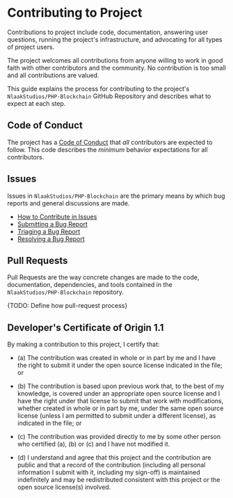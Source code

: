 # Contributing to Project

Contributions to project include code, documentation, answering user questions,
running the project's infrastructure, and advocating for all types of project
users.

The project welcomes all contributions from anyone willing to work in
good faith with other contributors and the community. No contribution is too
small and all contributions are valued.

This guide explains the process for contributing to the project's 
`NlaakStudios/PHP-Blockchain` GitHub Repository and describes what to expect at each step.

## Code of Conduct

The project has a
[Code of Conduct](./CODE_OF_CONDUCT.md)
that *all* contributors are expected to follow. This code describes the
*minimum* behavior expectations for all contributors.

## Issues

Issues in `NlaakStudios/PHP-Blockchain` are the primary means by which bug reports and
general discussions are made.

* [How to Contribute in Issues](./ISSUES.md#how-to-contribute-in-issues)
* [Submitting a Bug Report](./ISSUES.md#submitting-a-bug-report)
* [Triaging a Bug Report](./ISSUES.md#triaging-a-bug-report)
* [Resolving a Bug Report](./ISSUES.md#resolving-a-bug-report)

## Pull Requests

Pull Requests are the way concrete changes are made to the code, documentation,
dependencies, and tools contained in the `NlaakStudios/PHP-Blockchain` repository.

{TODO: Define how pull-request process}

<a id="developers-certificate-of-origin"></a>
## Developer's Certificate of Origin 1.1

By making a contribution to this project, I certify that:

* (a) The contribution was created in whole or in part by me and I
  have the right to submit it under the open source license
  indicated in the file; or

* (b) The contribution is based upon previous work that, to the best
  of my knowledge, is covered under an appropriate open source
  license and I have the right under that license to submit that
  work with modifications, whether created in whole or in part
  by me, under the same open source license (unless I am
  permitted to submit under a different license), as indicated
  in the file; or

* (c) The contribution was provided directly to me by some other
  person who certified (a), (b) or (c) and I have not modified
  it.

* (d) I understand and agree that this project and the contribution
  are public and that a record of the contribution (including all
  personal information I submit with it, including my sign-off) is
  maintained indefinitely and may be redistributed consistent with
  this project or the open source license(s) involved.

